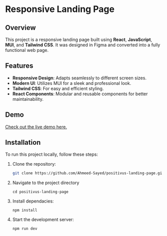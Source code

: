 # Responsive Landing Page

## Overview

This project is a responsive landing page built using **React**, **JavaScript**, **MUI**, and **Tailwind CSS**. It was designed in Figma and converted into a fully functional web page.

## Features

- **Responsive Design**: Adapts seamlessly to different screen sizes.
- **Modern UI**: Utilizes MUI for a sleek and professional look.
- **Tailwind CSS**: For easy and efficient styling.
- **React Components**: Modular and reusable components for better maintainability.

## Demo

[Check out the live demo here.](https://positivus-landing-page-rust.vercel.app/)

## Installation

To run this project locally, follow these steps:

1. Clone the repository:
   ```bash
   git clone https://github.com/Ahmeed-Sayed/positivus-landing-page.git

2. Navigate to the project directory
    ```
    cd positivus-landing-page

4. Install dependacies:
    ```
    npm install     

5. Start the development server:
    ```
    npm run dev
